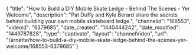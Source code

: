 {
    "title": "How to Build a DIY Mobile Skate Ledge - Behind The Scenes - Yer Welcome",
    "description": "Pat Duffy and Kyle Berard share the secrets behind building your own mobile skateboard ledge.",
    "channelid": "168553",
    "videoid": "6379685",
    "date_created": "1440444242",
    "date_modified": "1449787828",
    "type": "captivate",
    "layout": "channelVideo",
    "url": "\/arnette\/how-to-build-a-diy-mobile-skate-ledge-behind-the-scenes-yer-welcome\/168553-6379685"
}